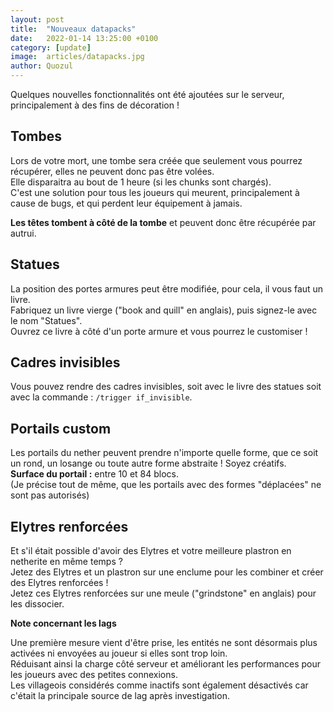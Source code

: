 ```yaml
---
layout: post
title:  "Nouveaux datapacks"
date:   2022-01-14 13:25:00 +0100
category: [update]
image:  articles/datapacks.jpg
author: Quozul
---
```

Quelques nouvelles fonctionnalités ont été ajoutées sur le serveur, principalement à des fins de décoration !

## Tombes
Lors de votre mort, une tombe sera créée que seulement vous pourrez récupérer, elles ne peuvent donc pas être volées.  
Elle disparaitra au bout de 1 heure (si les chunks sont chargés).  
C'est une solution pour tous les joueurs qui meurent, principalement à cause de bugs, et qui perdent leur équipement à jamais.

**Les têtes tombent à côté de la tombe** et peuvent donc être récupérée par autrui.

## Statues
La position des portes armures peut être modifiée, pour cela, il vous faut un livre.  
Fabriquez un livre vierge ("book and quill" en anglais), puis signez-le avec le nom "Statues".  
Ouvrez ce livre à côté d'un porte armure et vous pourrez le customiser !

## Cadres invisibles
Vous pouvez rendre des cadres invisibles, soit avec le livre des statues soit avec la commande : `/trigger if_invisible`.

## Portails custom
Les portails du nether peuvent prendre n'importe quelle forme, que ce soit un rond, un losange ou toute autre forme abstraite ! Soyez créatifs.  
**Surface du portail :** entre 10 et 84 blocs.  
(Je précise tout de même, que les portails avec des formes "déplacées" ne sont pas autorisés)

## Elytres renforcées
Et s'il était possible d'avoir des Elytres et votre meilleure plastron en netherite en même temps ?  
Jetez des Elytres et un plastron sur une enclume pour les combiner et créer des Elytres renforcées !  
Jetez ces Elytres renforcées sur une meule ("grindstone" en anglais) pour les dissocier.

**Note concernant les lags**

Une première mesure vient d'être prise, les entités ne sont désormais plus activées ni envoyées au joueur si elles sont trop loin.  
Réduisant ainsi la charge côté serveur et améliorant les performances pour les joueurs avec des petites connexions.  
Les villageois considérés comme inactifs sont également désactivés car c'était la principale source de lag après investigation.